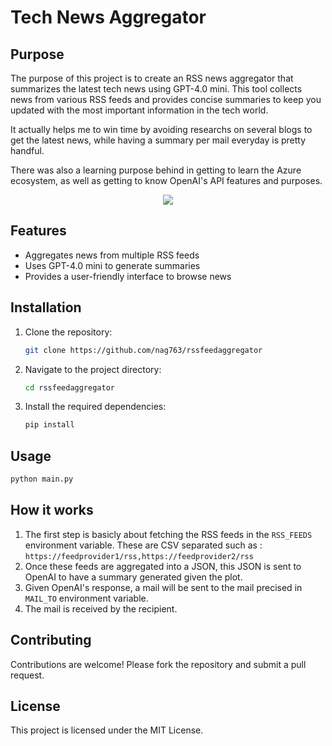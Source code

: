 # Tech News Aggregator

## Purpose

The purpose of this project is to create an RSS news aggregator that summarizes the latest tech news using GPT-4.0 mini. This tool collects news from various RSS feeds and provides concise summaries to keep you updated with the most important information in the tech world.

It actually helps me to win time by avoiding researchs on several blogs to get the latest news, while having a summary per mail everyday is pretty handful.

There was also a learning purpose behind in getting to learn the Azure ecosystem, as well as getting to know OpenAI's API features and purposes.


<div align="center"><img src="https://raw.githubusercontent.com/nag763/rssfeedaggregator/master/.github/preview.png"></img></div>


## Features

- Aggregates news from multiple RSS feeds
- Uses GPT-4.0 mini to generate summaries
- Provides a user-friendly interface to browse news

## Installation

1. Clone the repository:
    ```bash
    git clone https://github.com/nag763/rssfeedaggregator
    ```
2. Navigate to the project directory:
    ```bash
    cd rssfeedaggregator
    ```
3. Install the required dependencies:
    ```bash
    pip install
    ```

## Usage

```bash
python main.py
```

## How it works

1. The first step is basicly about fetching the RSS feeds in the `RSS_FEEDS` environment variable. These are CSV separated such as : `https://feedprovider1/rss,https://feedprovider2/rss`
2. Once these feeds are aggregated into a JSON, this JSON is sent to OpenAI to have a summary generated given the plot.
3. Given OpenAI's response, a mail will be sent to the mail precised in `MAIL_TO` environment variable.
4. The mail is received by the recipient.

## Contributing

Contributions are welcome! Please fork the repository and submit a pull request.

## License

This project is licensed under the MIT License.